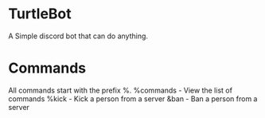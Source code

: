 # TurtleBot
A Simple discord bot that can do anything.

# Commands
All commands start with the prefix %.
%commands - View the list of commands
%kick - Kick a person from a server
&ban - Ban a person from a server
